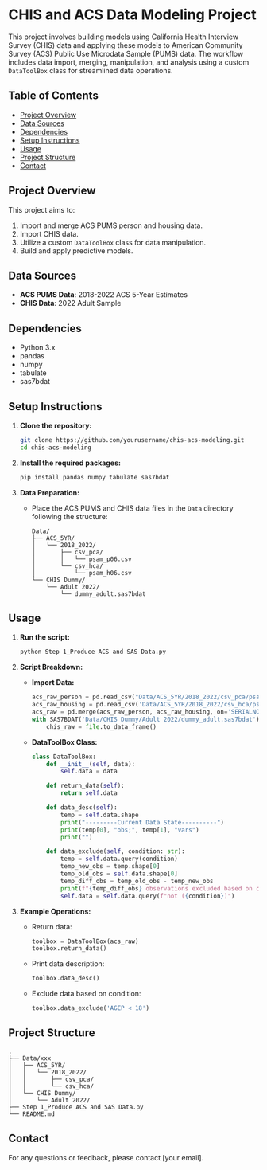 
# CHIS and ACS Data Modeling Project

This project involves building models using California Health Interview Survey (CHIS) data and applying these models to American Community Survey (ACS) Public Use Microdata Sample (PUMS) data. The workflow includes data import, merging, manipulation, and analysis using a custom `DataToolBox` class for streamlined data operations.

## Table of Contents
- [Project Overview](#project-overview)
- [Data Sources](#data-sources)
- [Dependencies](#dependencies)
- [Setup Instructions](#setup-instructions)
- [Usage](#usage)
- [Project Structure](#project-structure)
- [Contact](#contact)

## Project Overview
This project aims to:
1. Import and merge ACS PUMS person and housing data.
2. Import CHIS data.
3. Utilize a custom `DataToolBox` class for data manipulation.
4. Build and apply predictive models.

## Data Sources
- **ACS PUMS Data**: 2018-2022 ACS 5-Year Estimates
- **CHIS Data**: 2022 Adult Sample

## Dependencies
- Python 3.x
- pandas
- numpy
- tabulate
- sas7bdat

## Setup Instructions
1. **Clone the repository:**
   ```bash
   git clone https://github.com/yourusername/chis-acs-modeling.git
   cd chis-acs-modeling
   ```

2. **Install the required packages:**
   ```bash
   pip install pandas numpy tabulate sas7bdat
   ```

3. **Data Preparation:**
   - Place the ACS PUMS and CHIS data files in the `Data` directory following the structure:
     ```
     Data/
     ├── ACS_5YR/
     │   └── 2018_2022/
     │       ├── csv_pca/
     │       │   └── psam_p06.csv
     │       └── csv_hca/
     │           └── psam_h06.csv
     └── CHIS Dummy/
         └── Adult 2022/
             └── dummy_adult.sas7bdat
     ```

## Usage
1. **Run the script:**
   ```bash
   python Step 1_Produce ACS and SAS Data.py
   ```

2. **Script Breakdown:**
   - **Import Data:**
     ```python
     acs_raw_person = pd.read_csv("Data/ACS_5YR/2018_2022/csv_pca/psam_p06.csv")
     acs_raw_housing = pd.read_csv('Data/ACS_5YR/2018_2022/csv_hca/psam_h06.csv')
     acs_raw = pd.merge(acs_raw_person, acs_raw_housing, on='SERIALNO', how='left')
     with SAS7BDAT('Data/CHIS Dummy/Adult 2022/dummy_adult.sas7bdat') as file:
         chis_raw = file.to_data_frame()
     ```

   - **DataToolBox Class:**
     ```python
     class DataToolBox:
         def __init__(self, data):
             self.data = data

         def return_data(self):
             return self.data

         def data_desc(self):
             temp = self.data.shape
             print("---------Current Data State----------")
             print(temp[0], "obs;", temp[1], "vars")
             print("")

         def data_exclude(self, condition: str):
             temp = self.data.query(condition)
             temp_new_obs = temp.shape[0]
             temp_old_obs = self.data.shape[0]
             temp_diff_obs = temp_old_obs - temp_new_obs
             print(f"{temp_diff_obs} observations excluded based on condition: {condition}")
             self.data = self.data.query(f"not ({condition})")
     ```

3. **Example Operations:**
   - Return data:
     ```python
     toolbox = DataToolBox(acs_raw)
     toolbox.return_data()
     ```

   - Print data description:
     ```python
     toolbox.data_desc()
     ```

   - Exclude data based on condition:
     ```python
     toolbox.data_exclude('AGEP < 18')
     ```

## Project Structure
```
.
├── Data/xxx
│   ├── ACS_5YR/
│   │   └── 2018_2022/
│   │       ├── csv_pca/
│   │       └── csv_hca/
│   └── CHIS Dummy/
│       └── Adult 2022/
├── Step 1_Produce ACS and SAS Data.py
└── README.md
```

## Contact
For any questions or feedback, please contact [your email].
